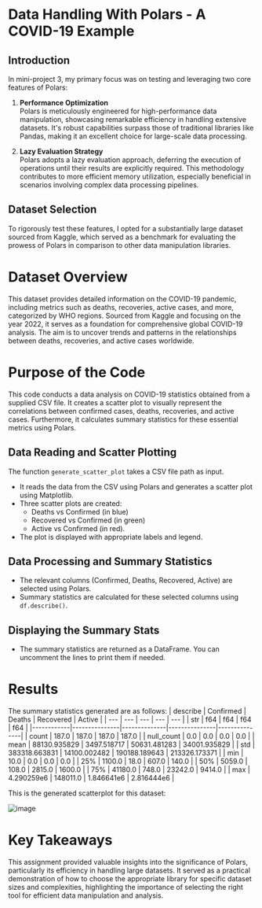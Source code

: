 # Data Handling With Polars - A COVID-19 Example

## Introduction

In mini-project 3, my primary focus was on testing and leveraging two core features of Polars:

1. **Performance Optimization**  
   Polars is meticulously engineered for high-performance data manipulation, showcasing remarkable efficiency in handling extensive datasets. It's robust capabilities surpass those of traditional libraries like Pandas, making it an excellent choice for large-scale data processing.

2. **Lazy Evaluation Strategy**  
   Polars adopts a lazy evaluation approach, deferring the execution of operations until their results are explicitly required. This methodology contributes to more efficient memory utilization, especially beneficial in scenarios involving complex data processing pipelines.

## Dataset Selection
To rigorously test these features, I opted for a substantially large dataset sourced from Kaggle, which served as a benchmark for evaluating the prowess of Polars in comparison to other data manipulation libraries.

# Dataset Overview

This dataset provides detailed information on the COVID-19 pandemic, including metrics such as deaths, recoveries, active cases, and more, categorized by WHO regions. Sourced from Kaggle and focusing on the year 2022, it serves as a foundation for comprehensive global COVID-19 analysis. The aim is to uncover trends and patterns in the relationships between deaths, recoveries, and active cases worldwide.

# Purpose of the Code

This code conducts a data analysis on COVID-19 statistics obtained from a supplied CSV file. It creates a scatter plot to visually represent the correlations between confirmed cases, deaths, recoveries, and active cases. Furthermore, it calculates summary statistics for these essential metrics using Polars.

## Data Reading and Scatter Plotting

The function `generate_scatter_plot` takes a CSV file path as input.

- It reads the data from the CSV using Polars and generates a scatter plot using Matplotlib.
- Three scatter plots are created:
  - Deaths vs Confirmed (in blue)
  - Recovered vs Confirmed (in green)
  - Active vs Confirmed (in red).
- The plot is displayed with appropriate labels and legend.

## Data Processing and Summary Statistics

- The relevant columns (Confirmed, Deaths, Recovered, Active) are selected using Polars.
- Summary statistics are calculated for these selected columns using `df.describe()`.

## Displaying the Summary Stats

- The summary statistics are returned as a DataFrame. You can uncomment the lines to print them if needed.

#   Results 
The summary statistics generated are as follows:
| describe   | Confirmed     | Deaths       | Recovered     | Active        |
| ---        | ---           | ---          | ---           | ---           |
| str        | f64           | f64          | f64           | f64           |
|------------|---------------|--------------|---------------|---------------|
| count      | 187.0         | 187.0        | 187.0         | 187.0         |
| null_count | 0.0           | 0.0          | 0.0           | 0.0           |
| mean       | 88130.935829  | 3497.518717  | 50631.481283  | 34001.935829  |
| std        | 383318.663831 | 14100.002482 | 190188.189643 | 213326.173371 |
| min        | 10.0          | 0.0          | 0.0           | 0.0           |
| 25%        | 1100.0        | 18.0         | 607.0         | 140.0         |
| 50%        | 5059.0        | 108.0        | 2815.0        | 1600.0        |
| 75%        | 41180.0       | 748.0        | 23242.0       | 9414.0        |
| max        | 4.290259e6    | 148011.0     | 1.846641e6    | 2.816444e6    |  

This is the generated scatterplot for this dataset:  

![image](https://github.com/midspooj/pb226-de-miniproject-3/assets/142264378/14e74138-1a07-4c4c-b7f3-44dbd50ccdc2)  

# Key Takeaways

This assignment provided valuable insights into the significance of Polars, particularly its efficiency in handling large datasets. It served as a practical demonstration of how to choose the appropriate library for specific dataset sizes and complexities, highlighting the importance of selecting the right tool for efficient data manipulation and analysis.











